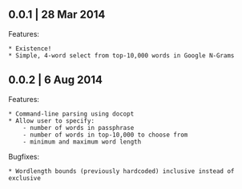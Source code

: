 ## 0.0.1 | 28 Mar 2014

Features:

    * Existence!
    * Simple, 4-word select from top-10,000 words in Google N-Grams

## 0.0.2 | 6 Aug 2014

Features:

    * Command-line parsing using docopt
    * Allow user to specify:
        - number of words in passphrase
        - number of words in top-10,000 to choose from
        - minimum and maximum word length

Bugfixes:

    * Wordlength bounds (previously hardcoded) inclusive instead of exclusive
